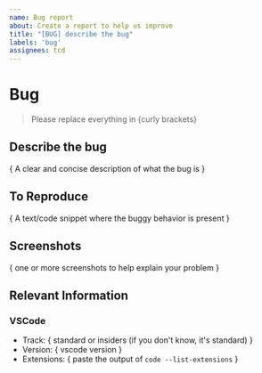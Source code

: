 ```yaml
---
name: Bug report
about: Create a report to help us improve
title: "[BUG] describe the bug"
labels: 'bug'
assignees: tcd
---
```


# Bug

> Please replace everything in {curly brackets}


## Describe the bug

{ A clear and concise description of what the bug is }


## To Reproduce

{ A text/code snippet where the buggy behavior is present }


## Screenshots

{ one or more screenshots to help explain your problem }


## Relevant Information

### VSCode

- Track: { standard or insiders (if you don't know, it's standard) }
- Version: { vscode version }
- Extensions: { paste the output of `code --list-extensions` }
